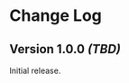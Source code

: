 Change Log
==========

Version 1.0.0 *(TBD)*
-------------------------------------
Initial release.
